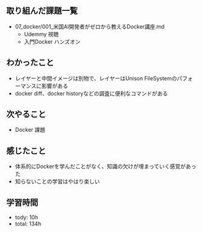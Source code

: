 ## 取り組んだ課題一覧

- 07_docker/001_米国AI開発者がゼロから教えるDocker講座.md
  - Udemmy 視聴
  - 入門Docker ハンズオン

## わかったこと
- レイヤーと中間イメージは別物で、レイヤーはUnison FileSystemのパフォーマンスに影響がある
- docker diff、docker historyなどの調査に便利なコマンドがある

## 次やること
  - Docker 課題 

## 感じたこと
- 体系的にDockerを学んだことがなく、知識の欠けが埋まっていく感覚があった
- 知らないことの学習はやはり楽しい

## 学習時間
- tody: 10h
- total: 134h